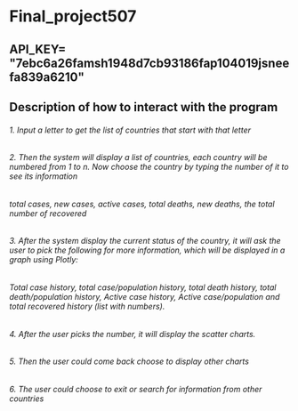 # Final_project507
## API_KEY= "7ebc6a26famsh1948d7cb93186fap104019jsneefa839a6210"

## Description of how to interact with the program
######    1. Input a letter to get the list of countries that start with that letter 
######    2. Then the system will display a list of countries, each country will be numbered from 1 to n. Now choose the country by typing the number of it to see its information
######        total cases, new cases, active cases, total deaths, new deaths, the total number of recovered
######    3. After the system display the current status of the country, it will ask the user to pick the following for more information, which will be displayed in a graph using Plotly: 
######        Total case history, total case/population history, total death history, total death/population history, Active case history, Active case/population and total recovered history (list with numbers). 
######    4. After the user picks the number, it will display the scatter charts. 
######    5. Then the user could come back choose to display other charts
######    6. The user could choose to exit or search for information from other countries
